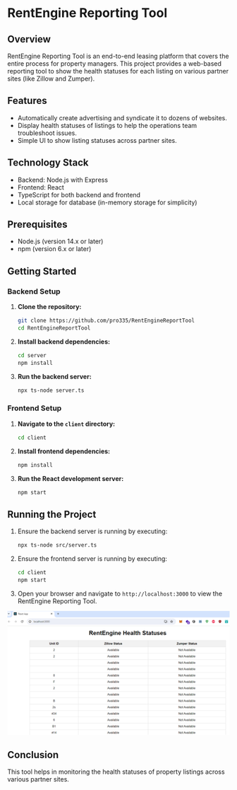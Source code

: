 # RentEngine Reporting Tool

## Overview
RentEngine Reporting Tool is an end-to-end leasing platform that covers the entire process for property managers. This project provides a web-based reporting tool to show the health statuses for each listing on various partner sites (like Zillow and Zumper). 

## Features
- Automatically create advertising and syndicate it to dozens of websites.
- Display health statuses of listings to help the operations team troubleshoot issues.
- Simple UI to show listing statuses across partner sites.

## Technology Stack
- Backend: Node.js with Express
- Frontend: React
- TypeScript for both backend and frontend
- Local storage for database (in-memory storage for simplicity)

## Prerequisites
- Node.js (version 14.x or later)
- npm (version 6.x or later)

## Getting Started

### Backend Setup

1. **Clone the repository:**
    ```bash
    git clone https://github.com/pro335/RentEngineReportTool
    cd RentEngineReportTool
    ```

2. **Install backend dependencies:**
    ```bash
    cd server
    npm install
    ```

3. **Run the backend server:**
    ```bash
    npx ts-node server.ts
    ```

### Frontend Setup

1. **Navigate to the `client` directory:**
    ```bash
    cd client
    ```

2. **Install frontend dependencies:**
    ```bash
    npm install
    ```

3. **Run the React development server:**
    ```bash
    npm start
    ```

## Running the Project
1. Ensure the backend server is running by executing:
    ```bash
    npx ts-node src/server.ts
    ```

2. Ensure the frontend server is running by executing:
    ```bash
    cd client
    npm start
    ```

3. Open your browser and navigate to `http://localhost:3000` to view the RentEngine Reporting Tool.

![alt text](image.png)

## Conclusion
This tool helps in monitoring the health statuses of property listings across various partner sites.

